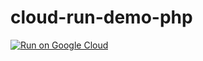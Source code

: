 # cloud-run-demo-php

[![Run on Google Cloud](https://deploy.cloud.run/button.svg)](https://deploy.cloud.run)
